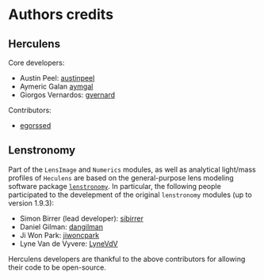 # Authors credits

## Herculens

Core developers:

- Austin Peel: [austinpeel](https://github.com/austinpeel)
- Aymeric Galan [aymgal](https://github.com/aymgal)
- Giorgos Vernardos: [gvernard](https://github.com/gvernard)

Contributors:

- [egorssed](https://github.com/egorssed)



## Lenstronomy

Part of the `LensImage` and `Numerics` modules, as well as analytical light/mass profiles of `Heculens` are based on the general-purpose lens modeling software package [`lenstronomy`](https://github.com/sibirrer/lenstronomy). In particular, the following people participated to the develepment of the original `lenstronomy` modules (up to version 1.9.3):

- Simon Birrer (lead developer): [sibirrer](https://github.com/sibirrer)
- Daniel Gilman: [dangilman](https://github.com/dangilman)
- Ji Won Park: [jiwoncpark](https://github.com/jiwoncpark)
- Lyne Van de Vyvere: [LyneVdV](https://github.com/LyneVdV)

Herculens developers are thankful to the above contributors for allowing their code to be open-source.
